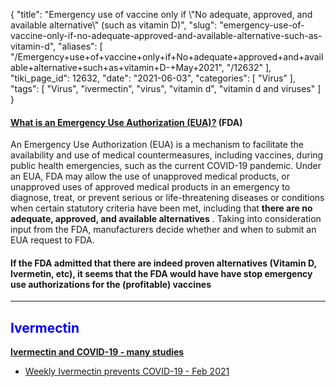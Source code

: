 {
    "title": "Emergency use of vaccine only if \\\"No adequate, approved, and available alternative\\\" (such as vitamin D)",
    "slug": "emergency-use-of-vaccine-only-if-no-adequate-approved-and-available-alternative-such-as-vitamin-d",
    "aliases": [
        "/Emergency+use+of+vaccine+only+if+No+adequate+approved+and+available+alternative+such+as+vitamin+D-+May+2021",
        "/12632"
    ],
    "tiki_page_id": 12632,
    "date": "2021-06-03",
    "categories": [
        "Virus"
    ],
    "tags": [
        "Virus",
        "ivermectin",
        "virus",
        "vitamin d",
        "vitamin d and viruses"
    ]
}


#### [What is an Emergency Use Authorization (EUA)?](https://www.fda.gov/vaccines-blood-biologics/vaccines/emergency-use-authorization-vaccines-explained) (FDA)

An Emergency Use Authorization (EUA) is a mechanism to facilitate the availability and use of medical countermeasures, including vaccines, during public health emergencies, such as the current COVID-19 pandemic. Under an EUA, FDA may allow the use of unapproved medical products, or unapproved uses of approved medical products in an emergency to diagnose, treat, or prevent serious or life-threatening diseases or conditions when certain statutory criteria have been met, including that  **there are no adequate, approved, and available alternatives** . Taking into consideration input from the FDA, manufacturers decide whether and when to submit an EUA request to FDA.

#### If the FDA admitted that there are indeed proven alternatives (Vitamin D, Ivermetin, etc), it seems that the FDA would have have stop emergency use authorizations for the (profitable) vaccines

---

## <span style="color:#00F;">Ivermectin</span>

 **[Ivermectin and COVID-19 - many studies](/posts/ivermectin-and-covid-19-many-studies)** 

* [Weekly Ivermectin prevents COVID-19 - Feb 2021](https://VitaminDWiki.com/Ivermectin+and+COVID-19#:~:text=days-,weekly%20ivermectin%20prevents%20covid-19%20-%20feb%202021,-Is)